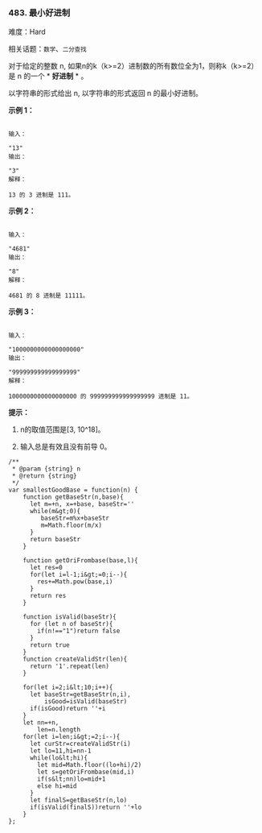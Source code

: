 ### 483. 最小好进制

难度：Hard

相关话题：`数学`、`二分查找`

对于给定的整数 n, 如果n的k（k&gt;=2）进制数的所有数位全为1，则称k（k&gt;=2）是 n 的一个 * **好进制** * 。



以字符串的形式给出 n, 以字符串的形式返回 n 的最小好进制。







 **示例 1：** 





```

输入：

"13"
输出：

"3"
解释：

13 的 3 进制是 111。

```

 **示例 2：** 





```

输入：

"4681"
输出：

"8"
解释：

4681 的 8 进制是 11111。

```

 **示例 3：** 





```

输入：

"1000000000000000000"
输出：

"999999999999999999"
解释：

1000000000000000000 的 999999999999999999 进制是 11。

```





 **提示：** 





1. n的取值范围是[3, 10^18]。

2. 输入总是有效且没有前导 0。










```
/**
 * @param {string} n
 * @return {string}
 */
var smallestGoodBase = function(n) {
    function getBaseStr(n,base){
      let m=+n, x=+base, baseStr=''
      while(m&gt;0){
         baseStr=m%x+baseStr
         m=Math.floor(m/x)
      }
      return baseStr      
    }

    function getOriFrombase(base,l){
      let res=0
      for(let i=l-1;i&gt;=0;i--){
        res+=Math.pow(base,i)
      }
      return res
    }

    function isValid(baseStr){
      for (let n of baseStr){
        if(n!=="1")return false
      }
      return true
    }
    function createValidStr(len){
      return '1'.repeat(len)
    }

    for(let i=2;i&lt;10;i++){
      let baseStr=getBaseStr(n,i),
          isGood=isValid(baseStr)
      if(isGood)return ''+i
    }
    let nn=+n,
        len=n.length
    for(let i=len;i&gt;=2;i--){
      let curStr=createValidStr(i)
      let lo=11,hi=nn-1
      while(lo&lt;hi){
        let mid=Math.floor((lo+hi)/2)
        let s=getOriFrombase(mid,i)
        if(s&lt;nn)lo=mid+1
        else hi=mid
      }
      let finalS=getBaseStr(n,lo)
      if(isValid(finalS))return ''+lo
    }
};



```
